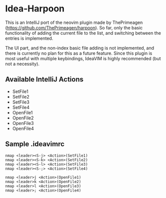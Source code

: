 # Idea-Harpoon

This is an IntelliJ port of the neovim plugin made by ThePrimeagen (https://github.com/ThePrimeagen/harpoon).
So far, only the basic functionality of adding the current file to the list, and switching between the entries is implemented.

The UI part, and the non-index basic file adding is not implemented, and there is currently no plan for this as a future feature.
Since this plugin is most useful with multiple keybindings, IdeaVIM is highly recommended (but not a necessity).

## Available IntelliJ Actions
- SetFile1
- SetFile2
- SetFile3
- SetFile4
- OpenFile1
- OpenFile2
- OpenFile3
- OpenFile4

## Sample .ideavimrc
```
nmap <leader><S-j> <Action>(SetFile1)
nmap <leader><S-k> <Action>(SetFile2)
nmap <leader><S-l> <Action>(SetFile3)
nmap <leader><S-;> <Action>(SetFile4)

nmap <leader>j <Action>(OpenFile1)
nmap <leader>k <Action>(OpenFile2)
nmap <leader>l <Action>(OpenFile3)
nmap <leader>; <Action>(OpenFile4)
```
